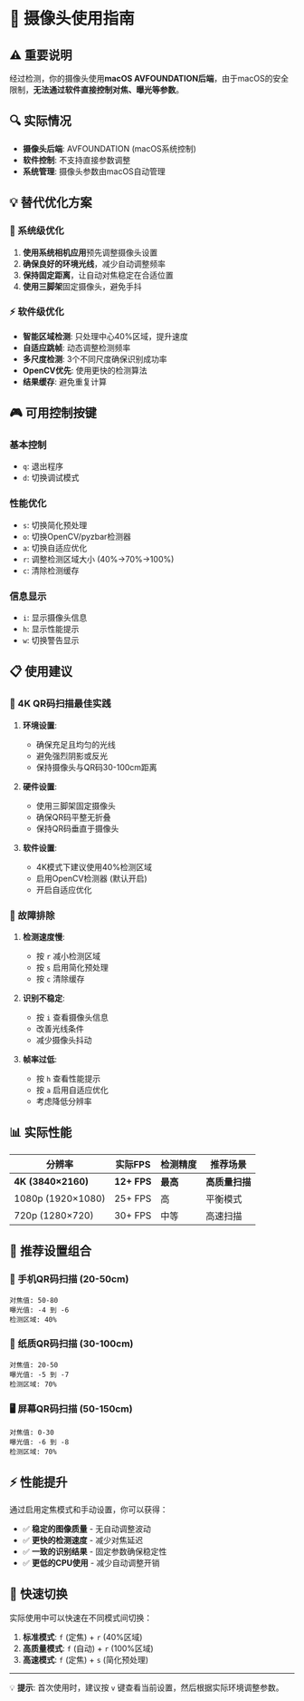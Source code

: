 # 📸 摄像头使用指南

## ⚠️ 重要说明

经过检测，你的摄像头使用**macOS AVFOUNDATION后端**，由于macOS的安全限制，**无法通过软件直接控制对焦、曝光等参数**。

## 🔍 实际情况

- **摄像头后端**: AVFOUNDATION (macOS系统控制)
- **软件控制**: 不支持直接参数调整
- **系统管理**: 摄像头参数由macOS自动管理

## 💡 替代优化方案

### 🎯 系统级优化
1. **使用系统相机应用**预先调整摄像头设置
2. **确保良好的环境光线**，减少自动调整频率
3. **保持固定距离**，让自动对焦稳定在合适位置
4. **使用三脚架**固定摄像头，避免手抖

### ⚡ 软件级优化
- **智能区域检测**: 只处理中心40%区域，提升速度
- **自适应跳帧**: 动态调整检测频率
- **多尺度检测**: 3个不同尺度确保识别成功率
- **OpenCV优先**: 使用更快的检测算法
- **结果缓存**: 避免重复计算

## 🎮 可用控制按键

### 基本控制
- `q`: 退出程序
- `d`: 切换调试模式

### 性能优化
- `s`: 切换简化预处理
- `o`: 切换OpenCV/pyzbar检测器
- `a`: 切换自适应优化
- `r`: 调整检测区域大小 (40%→70%→100%)
- `c`: 清除检测缓存

### 信息显示
- `i`: 显示摄像头信息
- `h`: 显示性能提示
- `w`: 切换警告显示

## 📋 使用建议

### 🎯 4K QR码扫描最佳实践

1. **环境设置**:
   - 确保充足且均匀的光线
   - 避免强烈阴影或反光
   - 保持摄像头与QR码30-100cm距离

2. **硬件设置**:
   - 使用三脚架固定摄像头
   - 确保QR码平整无折叠
   - 保持QR码垂直于摄像头

3. **软件设置**:
   - 4K模式下建议使用40%检测区域
   - 启用OpenCV检测器 (默认开启)
   - 开启自适应优化

### 🔧 故障排除

1. **检测速度慢**:
   - 按 `r` 减小检测区域
   - 按 `s` 启用简化预处理
   - 按 `c` 清除缓存

2. **识别不稳定**:
   - 按 `i` 查看摄像头信息
   - 改善光线条件
   - 减少摄像头抖动

3. **帧率过低**:
   - 按 `h` 查看性能提示
   - 按 `a` 启用自适应优化
   - 考虑降低分辨率

## 📊 实际性能

| 分辨率 | 实际FPS | 检测精度 | 推荐场景 |
|--------|---------|----------|----------|
| **4K (3840×2160)** | **12+ FPS** | **最高** | **高质量扫描** |
| 1080p (1920×1080) | 25+ FPS | 高 | 平衡模式 |
| 720p (1280×720) | 30+ FPS | 中等 | 高速扫描 |

## 🎯 推荐设置组合

### 📱 手机QR码扫描 (20-50cm)
```
对焦值: 50-80
曝光值: -4 到 -6
检测区域: 40%
```

### 📄 纸质QR码扫描 (30-100cm)
```
对焦值: 20-50
曝光值: -5 到 -7
检测区域: 70%
```

### 🖥️ 屏幕QR码扫描 (50-150cm)
```
对焦值: 0-30
曝光值: -6 到 -8
检测区域: 70%
```

## ⚡ 性能提升

通过启用定焦模式和手动设置，你可以获得：

- ✅ **稳定的图像质量** - 无自动调整波动
- ✅ **更快的检测速度** - 减少对焦延迟
- ✅ **一致的识别结果** - 固定参数确保稳定性
- ✅ **更低的CPU使用** - 减少自动调整开销

## 🔄 快速切换

实际使用中可以快速在不同模式间切换：

1. **标准模式**: `f` (定焦) + `r` (40%区域)
2. **高质量模式**: `f` (自动) + `r` (100%区域) 
3. **高速模式**: `f` (定焦) + `s` (简化预处理)

---

💡 **提示**: 首次使用时，建议按 `v` 键查看当前设置，然后根据实际环境调整参数。 
